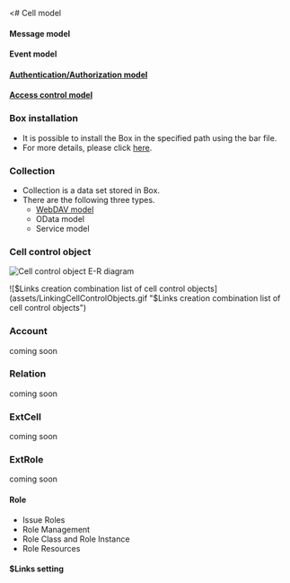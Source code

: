 <# Cell model  

#### Message model  

#### Event model  

#### [Authentication/Authorization model](./003_Auth.md)  

#### [Access control model](../apiref/006_Access_Control.md)  



### Box installation  

* It is possible to install the Box in the specified path using the bar file.
* For more details, please click [here](../apiref/007_Box_install.md).

### Collection  

* Collection is a data set stored in Box.
* There are the following three types.  
    * <a href="./007_WebDAV_model.html">WebDAV model</a>
    * OData model
    * Service model

### Cell control object
![Cell control object E-R diagram](assets/cell_ctrl_obj.png "Cell control object E-R diagram")

![$Links creation combination list of cell control objects](assets/LinkingCellControlObjects.gif "$Links creation combination list of cell control objects")

### Account
coming soon

### Relation
coming soon

### ExtCell
coming soon

### ExtRole
coming soon

#### Role 

* Issue Roles
* Role Management
* Role Class and Role Instance
* Role Resources

#### $Links setting  
